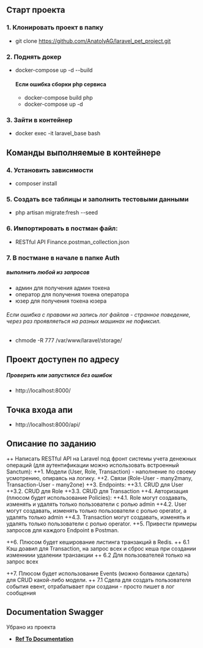 
## Старт проекта

### 1. Клонировать проект в папку
- git clone https://github.com/AnatolyAG/laravel_pet_project.git

### 2. Поднять докер
- docker-compose up -d --build

  #### Если ошибка сборки php сервиса
  - docker-compose build php
  - docker-compose up -d



### 3. Зайти в контейнер 
- docker exec -it laravel_base bash


## Команды выполняемые в контейнере

### 4. Установить зависимости
- composer install

### 5. Создать все таблицы и заполнить тестовыми данными
- php artisan migrate:fresh --seed

### 6. Импортировать в постман файл:
- RESTful API Finance.postman_collection.json

### 7. В постмане в начале в папке Auth
  #####  выполнить любой из запросов 
  - админ для получения админ токена
  - оператор для получения токена оператора
  - юзер для получения токена юзера


###### Если ошибка с правами на запись лог файлов - странное поведение, через раз проявляеться на разных машинах не пофиксил.

- chmode -R 777 /var/www/laravel/storage/

## Проект доступен по адресу 
  ##### Проверить или запустился без ошибок
- http://localhost:8000/

 ## Точка входа апи 

- http://localhost:8000/api/
  
## Описание по заданию

++ Написать RESTful API на Laravel под фронт системы учета денежных операций (для аутентификации можно использовать встроенный Sanctum):
++1. Модели (User, Role, Transaction) - наполнение по своему усмотрению, опираясь на логику.
++2. Связи (Role-User - many2many, Transaction-User - many2one)
++3. Endpoints:
++3.1. CRUD для User
++3.2. CRUD для Role
++3.3. CRUD для Transaction
++4. Авторизация (плюсом будет использование Policies):
++4.1. Role могут создавать, изменять и удалять только пользователи с ролью admin
++4.2. User могут создавать, изменять только пользователи с ролью operator, а удалять только admin
++4.3. Transaction могут создавать, изменять и удалять только пользователи с ролью operator.
++5. Привести примеры запросов для каждого Endpoint в Postman.
  
++6. Плюсом будет кеширование листинга транзакций в Redis.
  ++ 6.1 Кэш доавил для Transaction, на запрос всех и сброс кеша при создании изменниии удалении транзакции
  ++ 6.2 Для пользователей только на запрос всех
   
++7. Плюсом будет использование Events (можно болванки сделать) для CRUD какой-либо модели.
   ++ 7.1 Сдела для создать пользователя события евент, отрабатывает при создани - просто пишет в лог сообщения





## Documentation Swagger
 Убрано из проекта
- **[Ref To Documentation](http://localhost:8000/api/documentation)**
